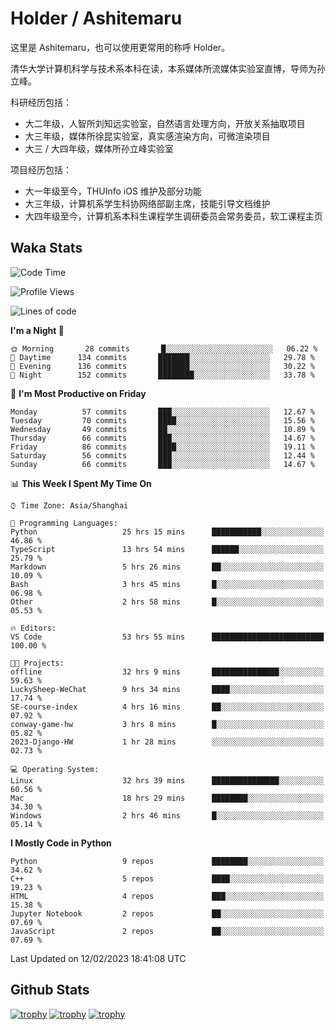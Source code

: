 # Holder / Ashitemaru

这里是 Ashitemaru，也可以使用更常用的称呼 Holder。

清华大学计算机科学与技术系本科在读，本系媒体所流媒体实验室直博，导师为孙立峰。

科研经历包括：

- 大二年级，人智所刘知远实验室，自然语言处理方向，开放关系抽取项目
- 大三年级，媒体所徐昆实验室，真实感渲染方向，可微渲染项目
- 大三 / 大四年级，媒体所孙立峰实验室

项目经历包括：

- 大一年级至今，THUInfo iOS 维护及部分功能
- 大三年级，计算机系学生科协网络部副主席，技能引导文档维护
- 大四年级至今，计算机系本科生课程学生调研委员会常务委员，软工课程主页

## Waka Stats

<!--START_SECTION:waka-->
![Code Time](http://img.shields.io/badge/Code%20Time-520%20hrs%203%20mins-blue)

![Profile Views](http://img.shields.io/badge/Profile%20Views-0-blue)

![Lines of code](https://img.shields.io/badge/From%20Hello%20World%20I%27ve%20Written-319%20Thousand%20lines%20of%20code-blue)

**I'm a Night 🦉** 

```text
🌞 Morning       28 commits       █░░░░░░░░░░░░░░░░░░░░░░░░   06.22 % 
🌆 Daytime      134 commits       ███████░░░░░░░░░░░░░░░░░░   29.78 % 
🌃 Evening      136 commits       ███████░░░░░░░░░░░░░░░░░░   30.22 % 
🌙 Night        152 commits       ████████░░░░░░░░░░░░░░░░░   33.78 % 

```
📅 **I'm Most Productive on Friday** 

```text
Monday          57 commits       ███░░░░░░░░░░░░░░░░░░░░░░   12.67 % 
Tuesday         70 commits       ████░░░░░░░░░░░░░░░░░░░░░   15.56 % 
Wednesday       49 commits       ██░░░░░░░░░░░░░░░░░░░░░░░   10.89 % 
Thursday        66 commits       ███░░░░░░░░░░░░░░░░░░░░░░   14.67 % 
Friday          86 commits       ████░░░░░░░░░░░░░░░░░░░░░   19.11 % 
Saturday        56 commits       ███░░░░░░░░░░░░░░░░░░░░░░   12.44 % 
Sunday          66 commits       ███░░░░░░░░░░░░░░░░░░░░░░   14.67 % 

```


📊 **This Week I Spent My Time On** 

```text
⌚︎ Time Zone: Asia/Shanghai

💬 Programming Languages: 
Python                   25 hrs 15 mins      ███████████░░░░░░░░░░░░░░   46.86 % 
TypeScript               13 hrs 54 mins      ██████░░░░░░░░░░░░░░░░░░░   25.79 % 
Markdown                 5 hrs 26 mins       ██░░░░░░░░░░░░░░░░░░░░░░░   10.09 % 
Bash                     3 hrs 45 mins       █░░░░░░░░░░░░░░░░░░░░░░░░   06.98 % 
Other                    2 hrs 58 mins       █░░░░░░░░░░░░░░░░░░░░░░░░   05.53 % 

🔥 Editors: 
VS Code                  53 hrs 55 mins      █████████████████████████   100.00 % 

🐱‍💻 Projects: 
offline                  32 hrs 9 mins       ███████████████░░░░░░░░░░   59.63 % 
LuckySheep-WeChat        9 hrs 34 mins       ████░░░░░░░░░░░░░░░░░░░░░   17.74 % 
SE-course-index          4 hrs 16 mins       ██░░░░░░░░░░░░░░░░░░░░░░░   07.92 % 
conway-game-hw           3 hrs 8 mins        █░░░░░░░░░░░░░░░░░░░░░░░░   05.82 % 
2023-Django-HW           1 hr 28 mins        ░░░░░░░░░░░░░░░░░░░░░░░░░   02.73 % 

💻 Operating System: 
Linux                    32 hrs 39 mins      ███████████████░░░░░░░░░░   60.56 % 
Mac                      18 hrs 29 mins      ████████░░░░░░░░░░░░░░░░░   34.30 % 
Windows                  2 hrs 46 mins       █░░░░░░░░░░░░░░░░░░░░░░░░   05.14 % 

```

**I Mostly Code in Python** 

```text
Python                   9 repos             ████████░░░░░░░░░░░░░░░░░   34.62 % 
C++                      5 repos             ████░░░░░░░░░░░░░░░░░░░░░   19.23 % 
HTML                     4 repos             ███░░░░░░░░░░░░░░░░░░░░░░   15.38 % 
Jupyter Notebook         2 repos             ██░░░░░░░░░░░░░░░░░░░░░░░   07.69 % 
JavaScript               2 repos             ██░░░░░░░░░░░░░░░░░░░░░░░   07.69 % 

```



 Last Updated on 12/02/2023 18:41:08 UTC
<!--END_SECTION:waka-->

## Github Stats

[![trophy](https://github-profile-trophy.vercel.app/?username=Ashitemaru&column=7)](https://github.com/Ashitemaru)
[![trophy](https://github-readme-stats.vercel.app/api?username=Ashitemaru&show_icons=true&include_all_commits=true)](https://github.com/Ashitemaru)
[![trophy](https://github-readme-stats.vercel.app/api/top-langs/?username=Ashitemaru&layout=compact)](https://github.com/Ashitemaru)

<!--
**Ashitemaru/Ashitemaru** is a ✨ _special_ ✨ repository because its `README.md` (this file) appears on your GitHub profile.

Here are some ideas to get you started:

- 🔭 I’m currently working on ...
- 🌱 I’m currently learning ...
- 👯 I’m looking to collaborate on ...
- 🤔 I’m looking for help with ...
- 💬 Ask me about ...
- 📫 How to reach me: ...
- 😄 Pronouns: ...
- ⚡ Fun fact: ...
-->
